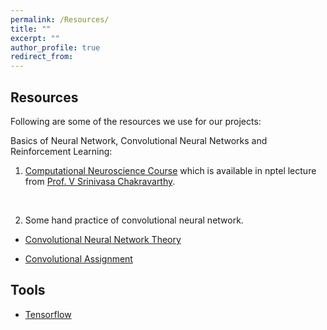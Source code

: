 ```yaml
---
permalink: /Resources/
title: ""
excerpt: ""
author_profile: true
redirect_from: 
---
```


## Resources

Following are some of the resources we use for our projects:

Basics of Neural Network, Convolutional Neural Networks and Reinforcement Learning:

1. [Computational Neuroscience Course](https://nptel.ac.in/courses/102106023/) which is available in nptel lecture from [Prof. V Srinivasa Chakravarthy](https://biotech.iitm.ac.in/index.php/v-srinivasa-chakravarthy/).
<br>

2. Some hand practice of convolutional neural network.<br> 

* [Convolutional Neural Network Theory](http://cs231n.github.io/)<br>

* [Convolutional Assignment](https://cv-tricks.com/tensorflow-tutorial/training-convolutional-neural-network-for-image-classification/)<br>

## Tools 
* [Tensorflow](http://web.stanford.edu/class/cs20si/syllabus.html)


